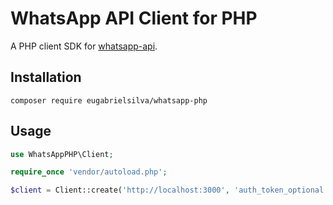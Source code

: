 # WhatsApp API Client for PHP
A PHP client SDK for [whatsapp-api](https://github.com/eugabrielsilva/whatsapp-api).

## Installation

```
composer require eugabrielsilva/whatsapp-php
```

## Usage

```php
use WhatsAppPHP\Client;

require_once 'vendor/autoload.php';

$client = Client::create('http://localhost:3000', 'auth_token_optional');
```